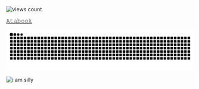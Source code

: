  <img width="140" src="https://komarev.com/ghpvc/?username=your-github-username&color=b95f74" alt="views count">
 
 [𝙰𝚝𝚊𝚋𝚘𝚘𝚔](https://k-ant.atabook.org/)

<img src="https://raw.githubusercontent.com/eric-py/eric-py/output/snake.svg" alt="Snake animation" />

![i am silly](https://i.postimg.cc/WbgSryfZ/Untitled2042-20240412132618.png)


<!--
**K-ANT0/K-ANT0** is a ✨ _special_ ✨ repository because its `README.md` (this file) appears on your GitHub profile.

Here are some ideas to get you started:

- 🔭 I’m currently working on ...
- 🌱 I’m currently learning ...
- 👯 I’m looking to collaborate on ...
- 🤔 I’m looking for help with ...
- 💬 Ask me about ...
- 📫 How to reach me: ...
- 😄 Pronouns: ...
- ⚡ Fun fact: ...
-->

